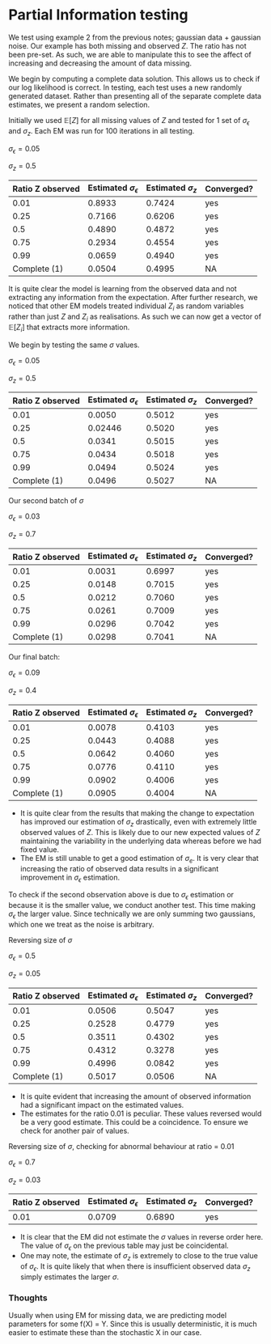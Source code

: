 # Partial Information testing

We test using example 2 from the previous notes; gaussian data + gaussian noise. Our example has both missing and observed $Z$. The ratio has not been pre-set. As such, we are able to manipulate this to see the affect of increasing and decreasing the amount of data missing. 



We begin by computing a complete data solution. This allows us to check if our log likelihood is correct. In testing, each test uses a new randomly generated dataset. Rather than presenting all of the separate complete data estimates, we present a random selection.



Initially we used $\mathbb{E}[Z]$ for all missing values of $Z$ and tested for 1 set of $\sigma_{\epsilon}$ and $\sigma_z$.  Each EM was run for 100 iterations in all testing. 

$\sigma_{\epsilon} = 0.05$

$\sigma_z = 0.5$





| Ratio Z observed | Estimated $\sigma_{\epsilon}$ | Estimated $\sigma_z$ | Converged? |
| ---------------- | ----------------------------- | -------------------- | ---------- |
| 0.01             | 0.8933                        | 0.7424               | yes        |
| 0.25             | 0.7166                        | 0.6206               | yes        |
| 0.5              | 0.4890                        | 0.4872               | yes        |
| 0.75             | 0.2934                        | 0.4554               | yes        |
| 0.99             | 0.0659                        | 0.4940               | yes        |
| Complete (1)     | 0.0504                        | 0.4995               | NA         |



It is quite clear the model is learning from the observed data and not extracting any information from the expectation. After further research, we noticed that other EM models treated individual $Z_i$ as random variables rather than just $Z$ and $Z_i$ as realisations. As such we can now get a vector of $\mathbb{E}[Z_i]$ that extracts more information. 



We begin by testing the same $\sigma$ values. 

$\sigma_{\epsilon} = 0.05$

$\sigma_z = 0.5$





| Ratio Z observed | Estimated $\sigma_{\epsilon}$ | Estimated $\sigma_z$ | Converged? |
| ---------------- | ----------------------------- | -------------------- | ---------- |
| 0.01             | 0.0050                        | 0.5012               | yes        |
| 0.25             | 0.02446                       | 0.5020               | yes        |
| 0.5              | 0.0341                        | 0.5015               | yes        |
| 0.75             | 0.0434                        | 0.5018               | yes        |
| 0.99             | 0.0494                        | 0.5024               | yes        |
| Complete (1)     | 0.0496                        | 0.5027               | NA         |



Our second batch of $\sigma$

$\sigma_{\epsilon} = 0.03$

$\sigma_z = 0.7$





| Ratio Z observed | Estimated $\sigma_{\epsilon}$ | Estimated $\sigma_z$ | Converged? |
| ---------------- | ----------------------------- | -------------------- | ---------- |
| 0.01             | 0.0031                        | 0.6997               | yes        |
| 0.25             | 0.0148                        | 0.7015               | yes        |
| 0.5              | 0.0212                        | 0.7060               | yes        |
| 0.75             | 0.0261                        | 0.7009               | yes        |
| 0.99             | 0.0296                        | 0.7042               | yes        |
| Complete (1)     | 0.0298                        | 0.7041               | NA         |



Our final batch:

$\sigma_{\epsilon} = 0.09$

$\sigma_z = 0.4$





| Ratio Z observed | Estimated $\sigma_{\epsilon}$ | Estimated $\sigma_z$ | Converged? |
| ---------------- | ----------------------------- | -------------------- | ---------- |
| 0.01             | 0.0078                        | 0.4103               | yes        |
| 0.25             | 0.0443                        | 0.4088               | yes        |
| 0.5              | 0.0642                        | 0.4060               | yes        |
| 0.75             | 0.0776                        | 0.4110               | yes        |
| 0.99             | 0.0902                        | 0.4006               | yes        |
| Complete (1)     | 0.0905                        | 0.4004               | NA         |





* It is quite clear from the results that making the change to expectation has improved our estimation of $\sigma_z$ drastically, even with extremely little observed values of $Z$. This is likely due to our new expected values of $Z$ maintaining the variability in the underlying data whereas before we had fixed value. 
* The EM is still unable to get a good estimation of $\sigma_e$. It is very clear that increasing the ratio of observed data results in a significant improvement in $\sigma_{\epsilon}$ estimation. 



To check if the second observation above is due to $\sigma_{\epsilon}$ estimation or because it is the smaller value, we conduct another test. This time making $\sigma_{\epsilon}$ the larger value. Since technically we are only summing two gaussians, which one we treat as the noise is arbitrary.



Reversing size of $\sigma$

$\sigma_{\epsilon} = 0.5$

$\sigma_z = 0.05$





| Ratio Z observed | Estimated $\sigma_{\epsilon}$ | Estimated $\sigma_z$ | Converged? |
| ---------------- | ----------------------------- | -------------------- | ---------- |
| 0.01             | 0.0506                        | 0.5047               | yes        |
| 0.25             | 0.2528                        | 0.4779               | yes        |
| 0.5              | 0.3511                        | 0.4302               | yes        |
| 0.75             | 0.4312                        | 0.3278               | yes        |
| 0.99             | 0.4996                        | 0.0842               | yes        |
| Complete (1)     | 0.5017                        | 0.0506               | NA         |





* It is quite evident that increasing the amount of observed information had a significant impact on the estimated values. 
* The estimates for the ratio 0.01 is peculiar. These values reversed would be a very good estimate.  This could be a coincidence. To ensure we check for another pair of values.



 

Reversing size of $\sigma$, checking for abnormal behaviour at ratio = 0.01

$\sigma_{\epsilon} = 0.7$

$\sigma_z = 0.03$





| Ratio Z observed | Estimated $\sigma_{\epsilon}$ | Estimated $\sigma_z$ | Converged? |
| ---------------- | ----------------------------- | -------------------- | ---------- |
| 0.01             | 0.0709                        | 0.6890               | yes        |

* It is clear that the EM did not estimate the $\sigma$ values in reverse order here.  The value of $\sigma_{\epsilon}$ on the previous table may just be coincidental. 
* One may note, the estimate of $\sigma_z$ is extremely to close to the true value of $\sigma_{\epsilon}$. It is quite likely that when there is insufficient observed data $\sigma_z$ simply estimates the larger $\sigma$.   





### Thoughts

Usually when using EM for missing data, we are predicting model parameters for some f(X) = Y. Since this is usually deterministic, it is much easier to estimate these than the stochastic X in our case. 